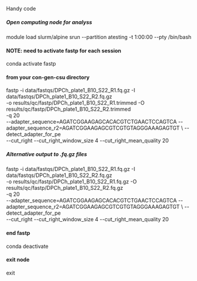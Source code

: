 Handy code

##### Open computing node for analyss

module load slurm/alpine
srun --partition atesting -t 1:00:00 --pty /bin/bash

#### NOTE:  need to activate fastp for each session

conda activate fastp

####  from your con-gen-csu directory

fastp -i data/fastqs/DPCh_plate1_B10_S22_R1.fq.gz -I data/fastqs/DPCh_plate1_B10_S22_R2.fq.gz \
-o results/qc/fastp/DPCh_plate1_B10_S22_R1.trimmed -O results/qc/fastp/DPCh_plate1_B10_S22_R2.trimmed \
-q 20 \
--adapter_sequence=AGATCGGAAGAGCACACGTCTGAACTCCAGTCA 
--adapter_sequence_r2=AGATCGGAAGAGCGTCGTGTAGGGAAAGAGTGT \ 
--detect_adapter_for_pe \
--cut_right --cut_right_window_size 4 --cut_right_mean_quality 20


#####  Alternative output to .fq.gz files

fastp -i data/fastqs/DPCh_plate1_B10_S22_R1.fq.gz -I data/fastqs/DPCh_plate1_B10_S22_R2.fq.gz \
-o results/qc/fastp/DPCh_plate1_B10_S22_R1.fq.gz -O results/qc/fastp/DPCh_plate1_B10_S22_R2.fq.gz \
-q 20 \
--adapter_sequence=AGATCGGAAGAGCACACGTCTGAACTCCAGTCA 
--adapter_sequence_r2=AGATCGGAAGAGCGTCGTGTAGGGAAAGAGTGT \ 
--detect_adapter_for_pe \
--cut_right --cut_right_window_size 4 --cut_right_mean_quality 20


####  end fastp

conda deactivate

#### exit node

exit